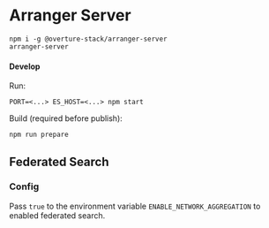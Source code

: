 # Arranger Server

```
npm i -g @overture-stack/arranger-server
arranger-server
```

#### Develop

Run:

```
PORT=<...> ES_HOST=<...> npm start
```

Build (required before publish):

```
npm run prepare
```

## Federated Search

### Config

Pass `true` to the environment variable `ENABLE_NETWORK_AGGREGATION` to enabled federated search.
